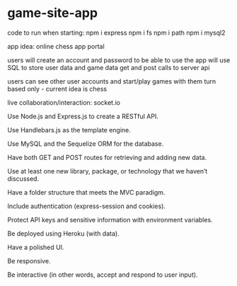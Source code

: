 # game-site-app

code to run when starting:
npm i express
npm i fs
npm i path
npm i mysql2



app idea:
online chess app portal

users will create an account and password to be able to use the app
will use SQL to store user data and game data
get and post calls to server api

users can see other user accounts and start/play games with them
turn based only - current idea is chess

live collaboration/interaction: socket.io


Use Node.js and Express.js to create a RESTful API.

Use Handlebars.js as the template engine.

Use MySQL and the Sequelize ORM for the database.

Have both GET and POST routes for retrieving and adding new data.

Use at least one new library, package, or technology that we haven’t discussed.

Have a folder structure that meets the MVC paradigm.

Include authentication (express-session and cookies).

Protect API keys and sensitive information with environment variables.

Be deployed using Heroku (with data).

Have a polished UI.

Be responsive.

Be interactive (in other words, accept and respond to user input).
